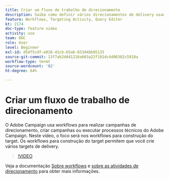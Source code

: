 ```yaml
---
title: Criar um fluxo de trabalho de direcionamento
description: Saiba como definir vários direcionamentos de delivery usando workflows para construção do target.
feature: Workflows, Targeting Activity, Query Editor
kt: 2174
doc-type: feature video
activity: use
team: DOC
role: User
level: Beginner
exl-id: d54f5cdf-e026-41cb-b5a6-83344bb95125
source-git-commit: 13f7ab2dd41216a603a22f181dc4d06302c5918a
workflow-type: tm+mt
source-wordcount: '82'
ht-degree: 64%

---
```


# Criar um fluxo de trabalho de direcionamento

O Adobe Campaign usa workflows para realizar campanhas de direcionamento, criar campanhas ou executar processos técnicos do Adobe Campaign. Neste vídeo, o foco será nos workflows para construção do target. Os workflows para construção do target permitem que você crie vários targets de delivery.

>[!VIDEO](https://video.tv.adobe.com/v/25605?quality=12&learn=on)

Veja a documentação [Sobre workflows](https://experienceleague.adobe.com/docs/campaign-classic/using/automating-with-workflows/introduction/about-workflows.html?lang=pt-BR)
e [sobre as atividades de direcionamento](https://experienceleague.adobe.com/docs/campaign-classic/using/automating-with-workflows/targeting-activities/about-targeting-activities.html) para obter mais informações.
